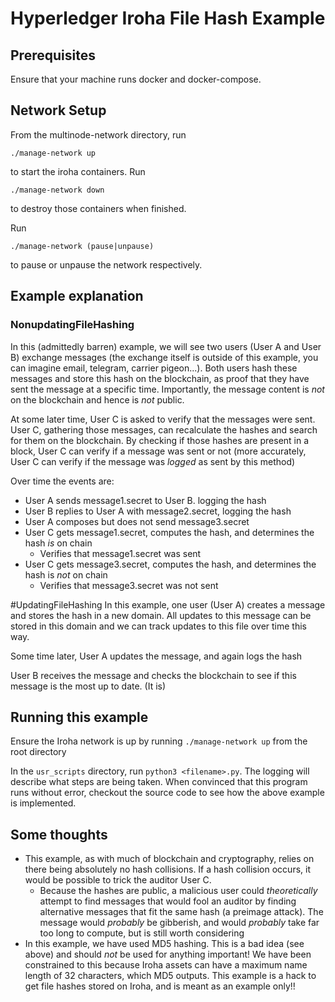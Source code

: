 # Hyperledger Iroha File Hash Example

## Prerequisites
Ensure that your machine runs docker and docker-compose.

## Network Setup
From the multinode-network directory, run

`./manage-network up`

to start the iroha containers. Run

`./manage-network down`

to destroy those containers when finished.

Run

`./manage-network (pause|unpause)`

to pause or unpause the network respectively.

## Example explanation

### NonupdatingFileHashing
In this (admittedly barren) example, we will see two users (User A and User B) exchange messages (the exchange itself is outside of this example, you can imagine email, telegram, carrier pigeon...). Both users hash these messages and store this hash on the blockchain, as proof that they have sent the message at a specific time. Importantly, the message content is *not* on the blockchain and hence is *not* public.

At some later time, User C is asked to verify that the messages were sent. User C, gathering those messages, can recalculate the hashes and search for them on the blockchain. By checking if those hashes are present in a block, User C can verify if a message was sent or not (more accurately, User C can verify if the message was *logged* as sent by this method)

Over time the events are:
- User A sends message1.secret to User B. logging the hash
- User B replies to User A with message2.secret, logging the hash
- User A composes but does not send message3.secret
- User C gets message1.secret, computes the hash, and determines the hash *is* on chain
    - Verifies that message1.secret was sent
- User C gets message3.secret, computes the hash, and determines the hash is *not* on chain
    - Verifies that message3.secret was not sent

#UpdatingFileHashing
In this example, one user (User A) creates a message and stores the hash in a new domain. All updates to this message can be stored in this domain and we can track updates to this file over time this way.

Some time later, User A updates the message, and again logs the hash

User B receives the message and checks the blockchain to see if this message is the most up to date. (It is)

## Running this example
Ensure the Iroha network is up by running `./manage-network up` from the root directory

In the `usr_scripts` directory, run `python3 <filename>.py`. The logging will describe what steps are being taken. When convinced that this program runs without error, checkout the source code to see how the above example is implemented.

## Some thoughts
- This example, as with much of blockchain and cryptography, relies on there being absolutely no hash collisions. If a hash collision occurs, it would be possible to trick the auditor User C.
    - Because the hashes are public, a malicious user could *theoretically* attempt to find messages that would fool an auditor by finding alternative messages that fit the same hash (a preimage attack). The message would *probably* be gibberish, and would *probably* take far too long to compute, but is still worth considering
- In this example, we have used MD5 hashing. This is a bad idea (see above) and should *not* be used for anything important! We have been constrained to this because Iroha assets can have a maximum name length of 32 characters, which MD5 outputs. This example is a hack to get file hashes stored on Iroha, and is meant as an example only!!
